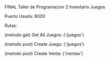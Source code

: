 FINAL Taller de Programacion 2
Inventario Juegos

Puerto Usado: 8000

Rutas:

(metodo get)
Get All Juegos: ('/juegos')

(metodo post)
Create Juego: ('/juegos')

(metodo post)
Create Venta: ('/ventas')






